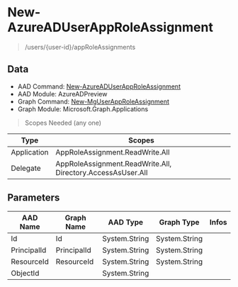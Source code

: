# New-AzureADUserAppRoleAssignment

> /users/{user-id}/appRoleAssignments

## Data

+ AAD Command: [New-AzureADUserAppRoleAssignment](https://docs.microsoft.com/en-us/powershell/module/AzureADPreview/New-AzureADUserAppRoleAssignment)
+ AAD Module: AzureADPreview
+ Graph Command: [New-MgUserAppRoleAssignment](https://docs.microsoft.com/en-us/powershell/module/Microsoft.Graph.Applications/New-MgUserAppRoleAssignment)
+ Graph Module: Microsoft.Graph.Applications

> Scopes Needed (any one)

|Type|Scopes|
|---|---|
|Application|AppRoleAssignment.ReadWrite.All|
|Delegate|AppRoleAssignment.ReadWrite.All, Directory.AccessAsUser.All|

## Parameters

|AAD Name|Graph Name|AAD Type|Graph Type|Infos|
|---|---|---|---|---|
|Id|Id|System.String|System.String||
|PrincipalId|PrincipalId|System.String|System.String||
|ResourceId|ResourceId|System.String|System.String||
|ObjectId||System.String|||

